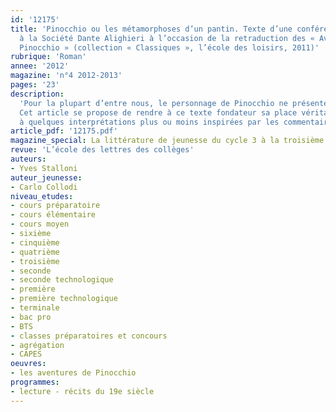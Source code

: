 ```yaml
---
id: '12175'
title: 'Pinocchio ou les métamorphoses d’un pantin. Texte d’une conférence donnée
  à la Société Dante Alighieri à l’occasion de la retraduction des « Aventures de
  Pinocchio » (collection « Classiques », l’école des loisirs, 2011)'
rubrique: 'Roman'
annee: '2012'
magazine: 'n°4 2012-2013'
pages: '23'
description: 
  'Pour la plupart d’entre nous, le personnage de Pinocchio ne présente ni épaisseur ni mystère, sa finalité étant de distraire la jeunesse, au même titre que le Petit Chaperon rouge, Alice, Peter Pan ou la Petite Sirène. Notre connaissance s’arrête aux aspects les plus convenus : le Grillon qui parle, le Renard et le Chat, la Fée bleue et, surtout, le nez qui s’allonge au gré des mensonges. Cette apparente familiarité avec le « burattino » (le « pantin »), est, en fait, trompeuse.
  Cet article se propose de rendre à ce texte fondateur sa place véritable dans l’histoire de la littérature italienne et même dans l’histoire (tout court) du pays. Pour ce faire, il s’intéresse successivement à son auteur, à l’époque et aux circonstances de sa parution, puis à ce qui constitue sa matière, et, enfin,
  à quelques interprétations plus ou moins inspirées par les commentaires produits depuis sa parution.'
article_pdf: '12175.pdf'
magazine_special: La littérature de jeunesse du cycle 3 à la troisième
revue: 'L’école des lettres des collèges'
auteurs:
- Yves Stalloni
auteur_jeunesse:
- Carlo Collodi
niveau_etudes:
- cours préparatoire
- cours élémentaire
- cours moyen
- sixième
- cinquième
- quatrième
- troisième
- seconde
- seconde technologique
- première
- première technologique
- terminale
- bac pro
- BTS
- classes préparatoires et concours
- agrégation
- CAPES
oeuvres:
- les aventures de Pinocchio
programmes:
- lecture - récits du 19e siècle
---
```

